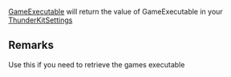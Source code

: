 [GameExecutable](assetlink://Packages/com.passivepicasso.thunderkit/Editor/Core/Paths/Components/GameExecutable.cs) will return the value of GameExecutable in your [ThunderKitSettings](menulink://Tools/ThunderKit/Settings)

## Remarks

Use this if you need to retrieve the games executable